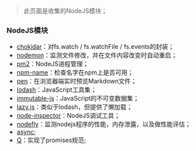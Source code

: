 > 此页面是收集的NodeJS模块；

### NodeJS模块

- [chokidar](https://github.com/paulmillr/chokidar)：对fs.watch / fs.watchFile / fs.events的封装；
- [nodemon](http://nodemon.io/)：监测文件修改，并在文件内容改变时自动重启；
- [pm2](https://github.com/Unitech/pm2)：NodeJS进程管理；
- [npm-name](https://github.com/sindresorhus/npm-name)：检查名字在npm上是否可用；
- [pen](https://github.com/noraesae/pen)：在浏览器端实时预览Markdown文件；
- [lodash](https://github.com/lodash/lodash/)：JavaScript工具集；
- [immutable-js](https://github.com/facebook/immutable-js)：JavaScript的不可变数据集；
- [lazy.js](https://github.com/dtao/lazy.js/)：类似于lodash，但提供了懒加载；
- [node-inspector](https://github.com/node-inspector/node-inspector)：NodeJS调试工具；
- [nodefly](https://github.com/NodeFly)：监测nodejs程序的性能，内存泄露，以及做性能评估；
- [async](https://github.com/caolan/async);
- [Q](https://github.com/kriskowal/q)：实现了promises规范;
